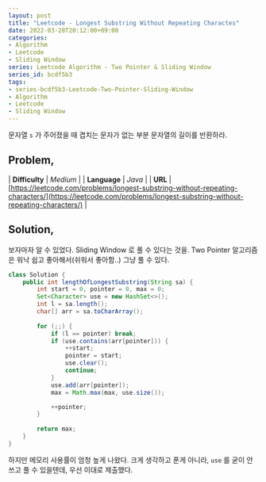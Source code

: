 ```yaml
---
layout: post
title: "Leetcode - Longest Substring Without Repeating Charactes"
date: 2022-03-28T20:12:00+09:00
categories:
- Algorithm
- Leetcode
- Sliding Window
series: Leetcode Algorithm - Two Pointer & Sliding Window
series_id: bcdf5b3 
tags:
- series-bcdf5b3-Leetcode-Two-Pointer-Sliding-Window
- Algorithm
- Leetcode
- Sliding Window
---
```

문자열 `s` 가 주어졌을 때 겹치는 문자가 없는 부분 문자열의 길이를 반환하라.

## Problem,

| **Difficulty** | _Medium_ |
| **Language** | _Java_ |
| **URL** | [https://leetcode.com/problems/longest-substring-without-repeating-characters/](https://leetcode.com/problems/longest-substring-without-repeating-characters/) |


## Solution,

보자마자 알 수 있었다. Sliding Window 로 풀 수 있다는 것을. Two Pointer 알고리즘은 워낙 쉽고 좋아해서(쉬워서 좋아함..) 그냥 풀 수 있다.

```java
class Solution {
    public int lengthOfLongestSubstring(String sa) {
        int start = 0, pointer = 0, max = 0;
        Set<Character> use = new HashSet<>();
        int l = sa.length();
        char[] arr = sa.toCharArray();
        
        for (;;) {
            if (l == pointer) break;
            if (use.contains(arr[pointer])) {
                ++start;
                pointer = start;
                use.clear();
                continue;
            }
            use.add(arr[pointer]);
            max = Math.max(max, use.size());

            ++pointer;
        }
        
        return max;
    }
}
```

하지만 메모리 사용률이 엄청 높게 나왔다. 크게 생각하고 푼게 아니라, `use` 를 굳이 안쓰고 풀 수 있을텐데, 우선 이대로 제출했다.
